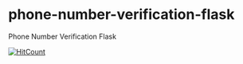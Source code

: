 # phone-number-verification-flask
Phone Number Verification Flask

[![HitCount](http://hits.dwyl.io/teamtact/https://github.com/teamtact/phone-number-verification-flask.svg)](http://hits.dwyl.io/teamtact/https://github.com/teamtact/phone-number-verification-flask)
